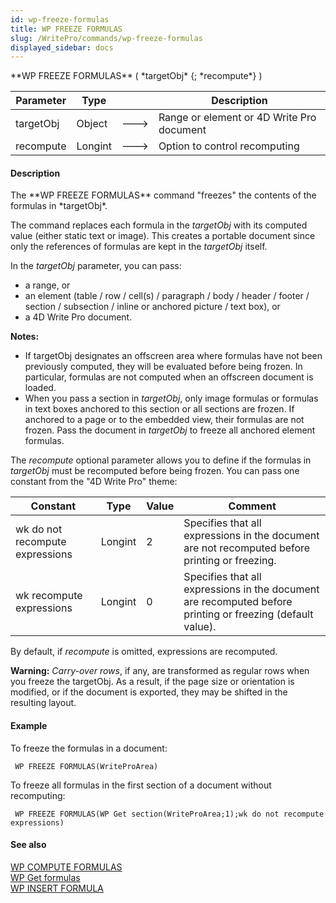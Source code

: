 ```yaml
---
id: wp-freeze-formulas
title: WP FREEZE FORMULAS
slug: /WritePro/commands/wp-freeze-formulas
displayed_sidebar: docs
---
```


<!--REF #_command_.WP FREEZE FORMULAS.Syntax-->**WP FREEZE FORMULAS** ( *targetObj* {; *recompute*} )<!-- END REF-->
<!--REF #_command_.WP FREEZE FORMULAS.Params-->
| Parameter | Type |  | Description |
| --- | --- | --- | --- |
| targetObj | Object | &#x1F852; | Range or element or 4D Write Pro document |
| recompute | Longint | &#x1F852; | Option to control recomputing |

<!-- END REF-->

#### Description 

<!--REF #_command_.WP FREEZE FORMULAS.Summary-->The **WP FREEZE FORMULAS** command "freezes" the contents of the formulas in *targetObj*.<!-- END REF-->

The command replaces each formula in the *targetObj* with its computed value (either static text or image). This creates a portable document since only the references of formulas are kept in the *targetObj* itself. 

In the *targetObj* parameter, you can pass:

* a range, or
* an element (table / row / cell(s) / paragraph / body / header / footer / section / subsection / inline or anchored picture / text box), or
* a 4D Write Pro document.

**Notes:** 

* If targetObj designates an offscreen area where formulas have not been previously computed, they will be evaluated before being frozen. In particular, formulas are not computed when an offscreen document is loaded.
* When you pass a section in *targetObj*, only image formulas or formulas in text boxes anchored to this section or all sections are frozen. If anchored to a page or to the embedded view, their formulas are not frozen. Pass the document in *targetObj* to freeze all anchored element formulas.

The *recompute* optional parameter allows you to define if the formulas in *targetObj* must be recomputed before being frozen. You can pass one constant from the "4D Write Pro" theme:

| Constant                        | Type    | Value | Comment                                                                                                    |
| ------------------------------- | ------- | ----- | ---------------------------------------------------------------------------------------------------------- |
| wk do not recompute expressions | Longint | 2     | Specifies that all expressions in the document are not recomputed before printing or freezing.             |
| wk recompute expressions        | Longint | 0     | Specifies that all expressions in the document are recomputed before printing or freezing (default value). |

By default, if *recompute* is omitted, expressions are recomputed. 

**Warning:** *Carry-over rows*, if any, are transformed as regular rows when you freeze the targetObj. As a result, if the page size or orientation is modified, or if the document is exported, they may be shifted in the resulting layout. 

#### Example 

To freeze the formulas in a document:

```4d
 WP FREEZE FORMULAS(WriteProArea)
```

To freeze all formulas in the first section of a document without recomputing:

```4d
 WP FREEZE FORMULAS(WP Get section(WriteProArea;1);wk do not recompute expressions)
```

#### See also 

[WP COMPUTE FORMULAS](wp-compute-formulas.md)  
[WP Get formulas](wp-get-formulas.md)  
[WP INSERT FORMULA](wp-insert-formula.md)  